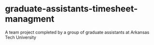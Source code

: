 # graduate-assistants-timesheet-managment
A team project completed by a group of graduate assistants at Arkansas Tech University
